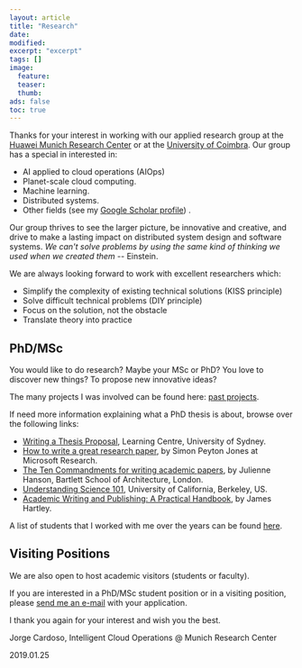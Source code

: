 ```yaml
---
layout: article
title: "Research"
date:
modified:
excerpt: "excerpt"
tags: []
image:
  feature:
  teaser:
  thumb:
ads: false
toc: true
---  
```


Thanks for your interest in working with our applied research group at the 
[Huawei Munich Research Center](https://huawei.eu/research-and-innovation) or at the 
[University of Coimbra](https://www.uc.pt/en). Our group has a special in interested in:

+ AI applied to cloud operations (AIOps)
+ Planet-scale cloud computing.
+ Machine learning.
+ Distributed systems.
+ Other fields (see my [Google Scholar profile](https://scholar.google.com/citations?user=n9JFmAkAAAAJ&hl=en)) .

Our group thrives to see the larger picture, be innovative and creative, and drive to make a lasting impact 
on distributed system design and software systems. *We can't solve problems by using the same kind of thinking
we used when we created them* -- Einstein.

We are always looking forward to work with excellent researchers which:
+ Simplify the complexity of existing technical solutions (KISS principle) 
+ Solve difficult technical problems (DIY principle)
+ Focus on the solution, not the obstacle
+ Translate theory into practice


PhD/MSc
-------
You would like to do research? Maybe your MSc or PhD? You love to discover new things? To propose new innovative ideas?

The many projects I was involved can be found here: [past projects](past_projects).

If need more information explaining what a PhD thesis is about, browse over the following links:

+ [Writing a Thesis Proposal](http://sydney.edu.au/stuserv/documents/thesisproposal.pdf), Learning Centre, University of Sydney.
+ [How to write a great research paper](http://research.microsoft.com/en-us/um/people/simonpj/papers/giving-a-talk/writing-a-paper-slides.pdf), by Simon Peyton Jones at Microsoft Research.
+ [The Ten Commandments for writing academic papers](The_Ten_Commandments.pdf), by Julienne Hanson, Bartlett School of Architecture, London.
+ [Understanding Science 101](http://undsci.berkeley.edu/article/0_0_0/us101contents_01), University of California, Berkeley, US.
+ [Academic Writing and Publishing: A Practical Handbook](https://www.amazon.co.uk/Academic-Writing-Publishing-Practical-Handbook/dp/0415453224), by James Hartley.

A list of students that I worked with me over the years can be found [here](students).

Visiting Positions
------------------
We are also open to host academic visitors (students or faculty).


If you are interested in a PhD/MSc student position or in a visiting position, 
please [send me an e-mail](mailto:jcardoso@dei.uc.pt) with your application.  


I thank you again for your interest and wish you the best.

Jorge Cardoso,
Intelligent Cloud Operations @ Munich Research Center

2019.01.25


